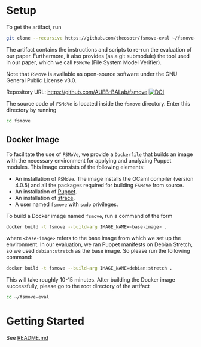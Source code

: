 # Setup

To get the artifact, run
```bash
git clone --recursive https://github.com/theosotr/fsmove-eval ~/fsmove-eval
```
The artifact contains the instructions and scripts
to re-run the evaluation of our paper.
Furthermore, it also provides (as a git submodule)
the tool used in our paper,
which we call `FSMoVe` (File System Model Verifier).

Note that `FSMoVe` is available as
open-source software under
the GNU General Public License v3.0.

Repository URL: https://github.com/AUEB-BALab/fsmove
[![DOI](https://zenodo.org/badge/DOI/10.5281/zenodo.3627890.svg)](https://doi.org/10.5281/zenodo.3627890)


The source code of `FSMoVe` is located inside
the `fsmove` directory. Enter this directory
by running
```bash
cd fsmove
```

## Docker Image

To facilitate the use of `FSMoVe`,
we provide a `Dockerfile` that builds an image
with the necessary environment for
applying and analyzing Puppet modules.
This image consists of the following elements:

* An installation of `FSMoVe`.
  The image installs the OCaml compiler
  (version 4.0.5) and all the packages required for
  building `FSMoVe` from source. 
* An installation of [Puppet](https://puppet.com/).
* An installation of [strace](https://strace.io/).
* A user named `fsmove` with `sudo` privileges.

To build a Docker image named `fsmove`, run a command of
the form
```bash
docker build -t fsmove --build-arg IMAGE_NAME=<base-image> .
```
where `<base-image>` refers to the base image
from which we set up the environment.
In our evaluation, we ran Puppet manifests on Debian Stretch,
so we used `debian:stretch` as the base image.
So please run the following command:
```bash
docker build -t fsmove --build-arg IMAGE_NAME=debian:stretch .
```
This will take roughly 10-15 minutes.
After building the Docker image successfully,
please go to the root directory of the artifact
```bash
cd ~/fsmove-eval
```

# Getting Started

See [README.md](./README.md)
